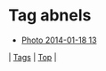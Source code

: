 <!--
title: Tag abnels
date: 2020-06-28T15:26:59.388Z
tags:
-->
# Tag abnels

 * [Photo 2014-01-18 13](73714659520.md)

| [Tags](tags.md) | [Top](index.md) |
